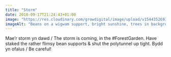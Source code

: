```yaml
---
title: "Storm"
date: 2018-09-17T21:24:43+01:00
image: "https://res.cloudinary.com/growdigital/image/upload/v1544352693/beans-44027101094.jpg"
imageAlt: "Beans on a wigwam support, bright sunshine, trees in background, dramatic clouds"
---
```


Mae’r storm yn dawd / The storm is coming, in the #ForestGarden. Have staked the rather flimsy bean supports & shut the polytunnel up tight. Bydd yn ofalus / Be careful!
